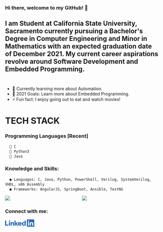 ### Hi there, welcome to my GitHub! 👋

## I am Student at California State University, Sacramento currently pursuing a Bachelor's Degree in Computer Engineering and Minor in Mathematics with an expected graduation date of December 2021. My current career aspirations revolve around Software Development and Embedded Programming. <br></br>


- 🌱 Currently learning more about Automation.
- 🥅 2021 Goals: Learn more about Embedded Programming.
- ⚡ Fun fact: I enjoy going out to eat and watch movies! 

# TECH STACK
  ### Programming Languages [Recent]
      🤖 C
      🐍 Python3
      🦾 Java
      
  ### Knowledge and Skills:
      ● Languages: C, Java, Python, PowerShell, Verilog, SystemVerilog, VHDL, x86 Assembly
      ● Frameworks: AngularJS, SpringBoot, Ansible, TestNG


<p align="left"><img width="50%" src="https://github-readme-stats.vercel.app/api?username=MarioPal97&show_icons=true&theme=monokai&count_private=true" <p align="right"><img src="https://github-readme-stats.vercel.app/api/top-langs/?username=MarioPal97&theme=merko&layout=compact&hide_langs_below=1" /></p>

### Connect with me:
<a href="https://www.linkedin.com/in/mariopal97/" target="_blank"><img src="https://github.com/MarioPal97/MarioPal97/blob/main/LI-Logo.png" alt="LinkedIn" width="100"></a>

[linkedin]: https://www.linkedin.com/in/mariopal97/
